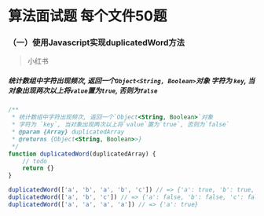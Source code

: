 # 算法面试题 每个文件50题

### （一）使用Javascript实现duplicatedWord方法
> 小红书
##### 统计数组中字符出现频次, 返回一个`Object<String, Boolean>`对象 字符为 `key`, 当对象出现两次以上将`value`置为`true`, 否则为`false`

```javascript
/**
 * 统计数组中字符出现频次, 返回一个`Object<String, Boolean>`对象
 * 字符为 `key`, 当对象出现两次以上将`value`置为`true`, 否则为`false`
 * @param {Array} duplicatedArray
 * @returns {Object<String, Boolean>>}
 */
function duplicatedWord(duplicatedArray) {
    // todo
    return {}
}

duplicatedWord(['a', 'b', 'a', 'b', 'c']) // => {'a': true, 'b': true, 'c': false}
duplicatedWord(['a', 'b', 'c']) // => {'a': false, 'b': false, 'c': false}
duplicatedWord(['a', 'a', 'a', 'a']) // => {'a': true}
```